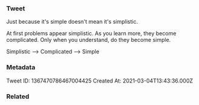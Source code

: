### Tweet
Just because it's simple doesn't mean it's simplistic. 

At first problems appear simplistic.
As you learn more, they become complicated.
Only when you understand, do they become simple.

Simplistic —&gt; Complicated —&gt; Simple

### Metadata
Tweet ID: 1367470786467004425
Created At: 2021-03-04T13:43:36.000Z

### Related

